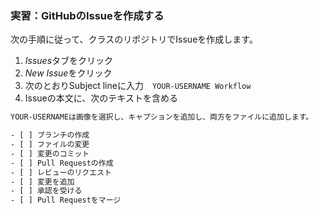 ### 実習：GitHubのIssueを作成する

次の手順に従って、クラスのリポジトリでIssueを作成します。

1. *Issues*タブをクリック
2. *New Issue*をクリック
3. 次のとおりSubject lineに入力　`YOUR-USERNAME Workflow`
4. Issueの本文に、次のテキストを含める

```sh
YOUR-USERNAMEは画像を選択し、キャプションを追加し、両方をファイルに追加します。

- [ ] ブランチの作成
- [ ] ファイルの変更
- [ ] 変更のコミット
- [ ] Pull Requestの作成
- [ ] レビューのリクエスト
- [ ] 変更を追加
- [ ] 承認を受ける
- [ ] Pull Requestをマージ
```
